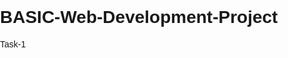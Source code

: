# BASIC-Web-Development-Project
Task-1
<!DOCTYPE html>
<html lang="en">
<head>
    <meta charset="UTF-8">
    <meta name="viewport" content="width=device-width, initial-scale=1.0">
    <title>Product Landing Page</title>
    <style>
        /* CSS Styles */
        body {
            font-family: Arial, sans-serif;
            margin: 0;
            padding: 0;
        }

        header {
            background-color: #333;
            color: #fff;
            padding: 10px;
            display: flex;
            justify-content: space-between;
            align-items: center;
        }

        nav a {
            color: #fff;
            margin: 0 10px;
            text-decoration: none;
        }

        .hero {
            text-align: center;
            padding: 50px 20px;
            background-color: #f4f4f4;
        }

        .hero img {
            max-width: 100%;
            height: auto;
        }

        .features-grid {
            display: flex;
            justify-content: space-around;
            padding: 20px;
        }

        .feature-item {
            background-color: #ddd;
            padding: 20px;
            width: 30%;
            text-align: center;
        }

        footer {
            background-color: #333;
            color: #fff;
            text-align: center;
            padding: 10px;
        }
    </style>
</head>
<body>
    <header>
        <h1>Product Name</h1>
        <nav>
            <a href="#features">Features</a>
            <a href="#testimonials">Testimonials</a>
            <a href="#contact">Contact</a>
        </nav>
    </header>

    <main>
        <!-- Hero Section -->
        <section class="hero">
            <img src="product-image.jpg" alt="Product Image">
            <h2>Your Product's Best Feature</h2>
            <p>Short description about the product and why it's great.</p>
            <button>Buy Now</button>
        </section>

        <!-- Features Section -->
        <section id="features">
            <h2>Features</h2>
            <div class="features-grid">
                <div class="feature-item">Feature 1</div>
                <div class="feature-item">Feature 2</div>
                <div class="feature-item">Feature 3</div>
            </div>
        </section>

        <!-- Testimonials Section -->
        <section id="testimonials">
            <h2>Testimonials</h2>
            <p>"This product is amazing!" - Customer A</p>
            <p>"It changed my life!" - Customer B</p>
        </section>
    </main>

    <footer>
        <p>&copy; 2024 Your Company Name. All rights reserved.</p>
    </footer>
</body>
</html>
